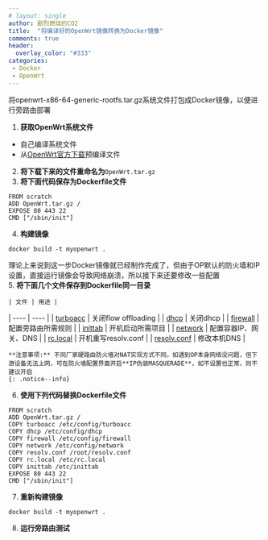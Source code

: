 ```yaml
---
# layout: single
author: 剧烈燃烧的CO2
title:  "将编译好的OpenWrt镜像转换为Docker镜像"
comments: true
header:
  overlay_color: "#333"
categories: 
 - Docker
 - OpenWrt
---
```


将openwrt-x86-64-generic-rootfs.tar.gz系统文件打包成Docker镜像，以便进行旁路由部署

1. **获取OpenWrt系统文件**  
- 自己编译系统文件
- 从[OpenWrt官方下载](https://downloads.openwrt.org/releases/21.02.2/targets/x86/64/openwrt-21.02.2-x86-64-rootfs.tar.gz)预编译文件  
2. **将下载下来的文件重命名为**`OpenWrt.tar.gz`  
3. **将下面代码保存为Dockerfile文件**  
```shell
FROM scratch
ADD OpenWrt.tar.gz /
EXPOSE 80 443 22
CMD ["/sbin/init"]
```
4. **构建镜像**  
```shell
docker build -t myopenwrt .
```  
理论上来说到这一步Docker镜像就已经制作完成了，但由于OP默认的防火墙和IP设置，直接运行镜像会导致网络崩溃，所以接下来还要修改一些配置  
5. **将下面几个文件保存到Dockerfile同一目录**  

    | 文件 | 用途 |
| ---- | ---- |
| [turboacc](https://raw.githubusercontent.com/bigppwong/test_build/main/docker/turboacc) | 关闭flow offloading |
| [dhcp](https://raw.githubusercontent.com/bigppwong/test_build/main/docker/dhcp) | 关闭dhcp |
| [firewall](https://raw.githubusercontent.com/bigppwong/test_build/main/docker/firewall) | 配置旁路由所需规则 |
| [inittab](https://raw.githubusercontent.com/bigppwong/test_build/main/docker/inittab) | 开机启动所需项目 |
| [network](https://raw.githubusercontent.com/bigppwong/test_build/main/docker/network) | 配置容器IP、网关、DNS |
| [rc.local](https://raw.githubusercontent.com/bigppwong/test_build/main/docker/rc.local) | 开机重写resolv.conf |
| [resolv.conf](https://raw.githubusercontent.com/bigppwong/test_build/main/docker/resolv.conf) | 修改本机DNS |  

    **注意事项:** 不同厂家硬路由防火墙对NAT实现方式不同，如遇到OP本身网络没问题，但下游设备无法上网，可在防火墙配置界面开启**IP伪装MASQUERADE**，如不设置也正常，则不建议开启  
    {: .notice--info}

6. **使用下列代码替换Dockerfile文件**  
```shell
FROM scratch
ADD OpenWrt.tar.gz /
COPY turboacc /etc/config/turboacc
COPY dhcp /etc/config/dhcp
COPY firewall /etc/config/firewall
COPY network /etc/config/network
COPY resolv.conf /root/resolv.conf
COPY rc.local /etc/rc.local
COPY inittab /etc/inittab
EXPOSE 80 443 22
CMD ["/sbin/init"]
```
7. **重新构建镜像**  
```shell
docker build -t myopenwrt .
```  
8. **运行旁路由测试**  
